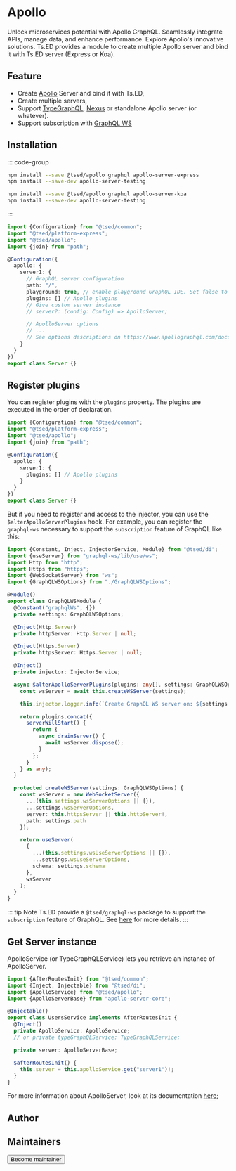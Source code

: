 # Apollo

<Banner src="/apollo-graphql-compact.svg" height="200" />

Unlock microservices potential with Apollo GraphQL. Seamlessly integrate APIs, manage data, and enhance performance. Explore Apollo's innovative solutions.
Ts.ED provides a module to create multiple Apollo server and bind it with Ts.ED server (Express or Koa).

## Feature

- Create [Apollo](https://www.apollographql.com/docs/apollo-server/api/apollo-server.html) Server and bind it with
  Ts.ED,
- Create multiple servers,
- Support [TypeGraphQL](https://typegraphql.com/), [Nexus](https://nexusjs.org/) or standalone Apollo server (or whatever).
- Support subscription with [GraphQL WS](/tutorials/graphql-ws.md)

## Installation

::: code-group

```bash [Express.js]
npm install --save @tsed/apollo graphql apollo-server-express
npm install --save-dev apollo-server-testing
```

```bash [Koa.js]
npm install --save @tsed/apollo graphql apollo-server-koa
npm install --save-dev apollo-server-testing
```

:::

```typescript
import {Configuration} from "@tsed/common";
import "@tsed/platform-express";
import "@tsed/apollo";
import {join} from "path";

@Configuration({
  apollo: {
    server1: {
      // GraphQL server configuration
      path: "/",
      playground: true, // enable playground GraphQL IDE. Set false to use Apollo Studio
      plugins: [] // Apollo plugins
      // Give custom server instance
      // server?: (config: Config) => ApolloServer;

      // ApolloServer options
      // ...
      // See options descriptions on https://www.apollographql.com/docs/apollo-server/api/apollo-server.html
    }
  }
})
export class Server {}
```

## Register plugins

You can register plugins with the `plugins` property. The plugins are executed in the order of declaration.

```typescript
import {Configuration} from "@tsed/common";
import "@tsed/platform-express";
import "@tsed/apollo";
import {join} from "path";

@Configuration({
  apollo: {
    server1: {
      plugins: [] // Apollo plugins
    }
  }
})
export class Server {}
```

But if you need to register and access to the injector, you can use the `$alterApolloServerPlugins` hook. For example,
you can register the `graphql-ws` necessary to support the `subscription` feature of GraphQL like this:

```typescript
import {Constant, Inject, InjectorService, Module} from "@tsed/di";
import {useServer} from "graphql-ws/lib/use/ws";
import Http from "http";
import Https from "https";
import {WebSocketServer} from "ws";
import {GraphQLWSOptions} from "./GraphQLWSOptions";

@Module()
export class GraphQLWSModule {
  @Constant("graphqlWs", {})
  private settings: GraphQLWSOptions;

  @Inject(Http.Server)
  private httpServer: Http.Server | null;

  @Inject(Https.Server)
  private httpsServer: Https.Server | null;

  @Inject()
  private injector: InjectorService;

  async $alterApolloServerPlugins(plugins: any[], settings: GraphQLWSOptions) {
    const wsServer = await this.createWSServer(settings);

    this.injector.logger.info(`Create GraphQL WS server on: ${settings.path}`);

    return plugins.concat({
      serverWillStart() {
        return {
          async drainServer() {
            await wsServer.dispose();
          }
        };
      }
    } as any);
  }

  protected createWSServer(settings: GraphQLWSOptions) {
    const wsServer = new WebSocketServer({
      ...(this.settings.wsServerOptions || {}),
      ...settings.wsServerOptions,
      server: this.httpsServer || this.httpServer!,
      path: settings.path
    });

    return useServer(
      {
        ...(this.settings.wsUseServerOptions || {}),
        ...settings.wsUseServerOptions,
        schema: settings.schema
      },
      wsServer
    );
  }
}
```

::: tip Note
Ts.ED provide a `@tsed/graphql-ws` package to support the `subscription` feature of GraphQL. See [here](https://tsed.io/api/graphql-ws.html) for more details.
:::

## Get Server instance

ApolloService (or TypeGraphQLService) lets you retrieve an instance of ApolloServer.

```ts
import {AfterRoutesInit} from "@tsed/common";
import {Inject, Injectable} from "@tsed/di";
import {ApolloService} from "@tsed/apollo";
import {ApolloServerBase} from "apollo-server-core";

@Injectable()
export class UsersService implements AfterRoutesInit {
  @Inject()
  private ApolloService: ApolloService;
  // or private typeGraphQLService: TypeGraphQLService;

  private server: ApolloServerBase;

  $afterRoutesInit() {
    this.server = this.apolloService.get("server1")!;
  }
}
```

For more information about ApolloServer, look at its
documentation [here](https://www.apollographql.com/docs/apollo-server/api/apollo-server.html);

## Author

<GithubContributors users="['Romakita']"/>

## Maintainers

<GithubContributors users="['Romakita']"/>

<div class="flex items-center justify-center p-5">
<Button href="/contributing.html" class="rounded-medium">
 Become maintainer
</Button>
</div>
